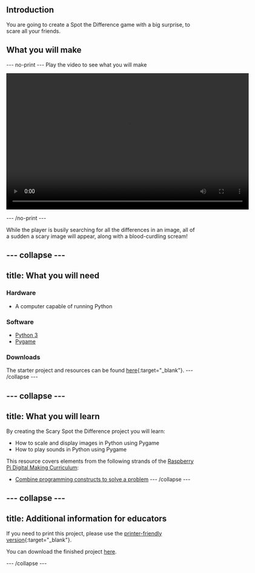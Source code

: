 ## Introduction
You are going to create a Spot the Difference game with a big surprise, to scare all your friends.

## What you will make

--- no-print ---
Play the video to see what you will make

<video width="640" height="360" controls>
<source src="images/scary-spot-the-difference.webm" type="video/webm">
</video>

--- /no-print ---

While the player is busily searching for all the differences in an image, all of a sudden a scary image will appear, along with a blood-curdling scream!

--- collapse ---
---
title: What you will need
---

### Hardware
- A computer capable of running Python

### Software
- [Python 3](https://www.python.org/downloads/)
- [Pygame](https://www.pygame.org/wiki/GettingStarted)

### Downloads

The starter project and resources can be found [here](http://rpf.io/p/en/scary-spot-the-difference-go){:target="_blank"}.
--- /collapse ---

--- collapse ---
---
title: What you will learn
---
By creating the Scary Spot the Difference project you will learn:

- How to scale and display images in Python using Pygame
- How to play sounds in Python using Pygame

This resource covers elements from the following strands of the [Raspberry Pi Digital Making Curriculum](https://www.raspberrypi.org/curriculum/):

- [Combine programming constructs to solve a problem](https://www.raspberrypi.org/curriculum/programming/builder)
--- /collapse ---

--- collapse ---
---
title: Additional information for educators
---

If you need to print this project, please use the [printer-friendly version](https://projects.raspberrypi.org/en/projects/scary-spot-the-difference/print){:target="_blank"}.

You can download the finished project [here](http://rpf.io/p/en/scary-spot-the-difference-get).

--- /collapse ---
